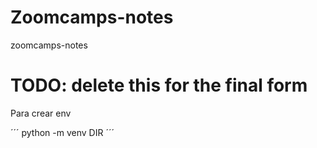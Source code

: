 # Zoomcamps-notes
zoomcamps-notes


# TODO: delete this for the final form
Para crear env

´´´
python -m venv DIR
´´´